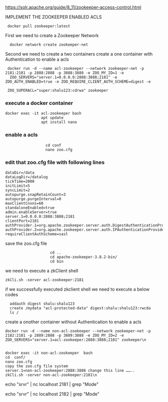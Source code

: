 https://solr.apache.org/guide/8_11/zookeeper-access-control.html 
 
IMPLEMENT THE ZOOKEEPER ENABLED ACLS 

     docker pull zookeeper:latest 
 
First we need to create a Zookeeper Network 
 
      docker network create zookeeper-net 
 
Second we need to create a two containers 
           create a one container with Authentication to enable a acls 
 
     docker run -d --name acl-zookeeper --network zookeeper-net -p 2181:2181 -p 2888:2888 -p 3888:3888 -e ZOO_MY_ID=1 -e 
      ZOO_SERVERS="server.1=0.0.0.0:2888:3888;2181" -e ZOO_AUTH_ENABLED=true -e ZOO_REQUIRE_CLIENT_AUTH_SCHEME=digest -e                                             
      
     ZOO_SUPERACL="super:shalu123:cdrwa" zookeeper 

        
### execute a docker container 
 
    docker exec -it acl-zookeeper bash 
                    apt update 
                    apt install nano 
 
 
### enable a acls 
                      cd conf 
                      nano zoo.cfg 

### edit that zoo.cfg file with following lines 
          
    dataDir=/data 
    dataLogDir=/datalog 
    tickTime=2000 
    initLimit=5 
    syncLimit=2 
    autopurge.snapRetainCount=3 
    autopurge.purgeInterval=0 
    maxClientCnxns=60 
    standaloneEnabled=true 
    admin.enableServer=true 
    server.1=0.0.0.0:2888:3888;2181 
    clientPort=2181 
    authProvider.1=org.apache.zookeeper.server.auth.DigestAuthenticationProvider 
    authProvider.2=org.apache.zookeeper.server.auth.IPAuthenticationProvider 
    requireClientAuthScheme=sasl                                        
           

save the zoo.cfg file 
        
                        cd .. 
                        cd apache-zookeeper-3.8.2-bin/ 
                        cd bin 
 
we need to execute a zkClient shell 
                        
    zkCli.sh -server acl-zookeeper:2181 
 

if we successfully executed zkclient  shell we need to  execute a  below codes 
 
      addauth digest shalu:shalu123 
      create /mydata "acl-protected-data" digest:shalu:shalu123:rwcda 
      ls / 
 

create a onother container  without  Authentication to enable a acls 

    docker run -d --name non-acl-zookeeper --network zookeeper-net -p 2182:2181 -p 2889:2888 -p 3889:3888 -e ZOO_MY_ID=2 -e ZOO_SERVERS="server.1=acl-zookeeper:2888:3888;2181" zookeeper\n 

 
    docker exec -it non-acl-zookeeper  bash 
    cd  conf/ 
    nano zoo.cfg 
    copy the zoo.cfg file system 
    server.1=non-acl-zookeeper:2888:3888 change this line …….. 
    zkCli.sh -server non-acl-zookeeper:2181\n 
 
 
echo "srvr" | nc localhost 2181 | grep "Mode" 
 
echo "srvr" | nc localhost 2182 | grep "Mode" 

